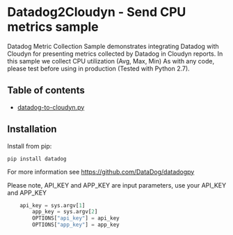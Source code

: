 # Datadog2Cloudyn - Send CPU metrics sample

Datadog Metric Collection Sample demonstrates integrating Datadog with Cloudyn for presenting metrics collected by Datadog in Cloudyn reports.
In this sample we collect CPU utilization (Avg, Max, Min)
As with any code, please test before using in production (Tested with Python 2.7).


## Table of contents

* [datadog-to-cloudyn.py](datadog-to-cloudyn.py)

## Installation
Install from pip:

    pip install datadog

For more information see https://github.com/DataDog/datadogpy

Please note, API_KEY and APP_KEY are input parameters, use your API_KEY and APP_KEY
```python
	api_key = sys.argv[1]
    	app_key = sys.argv[2]
    	OPTIONS["api_key"] = api_key
    	OPTIONS["app_key"] = app_key
```
